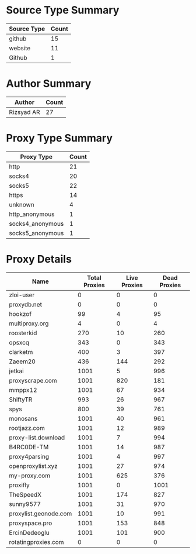 # Source Type Summary

| Source Type | Count |
|-------------|-------|
| github | 15 |
| website | 11 |
| Github | 1 |


# Author Summary

| Author | Count |
|--------|-------|
| Rizsyad AR | 27 |


# Proxy Type Summary

| Proxy Type | Count |
|------------|-------|
| http | 21 |
| socks4 | 20 |
| socks5 | 22 |
| https | 14 |
| unknown | 4 |
| http_anonymous | 1 |
| socks4_anonymous | 1 |
| socks5_anonymous | 1 |


# Proxy Details

| Name | Total Proxies | Live Proxies | Dead Proxies |
|------|---------------|--------------|---------------|
| zloi-user | 0 | 0 | 0 |
| proxydb.net | 0 | 0 | 0 |
| hookzof | 99 | 4 | 95 |
| multiproxy.org | 4 | 0 | 4 |
| roosterkid | 270 | 10 | 260 |
| opsxcq | 343 | 0 | 343 |
| clarketm | 400 | 3 | 397 |
| Zaeem20 | 436 | 144 | 292 |
| jetkai | 1001 | 5 | 996 |
| proxyscrape.com | 1001 | 820 | 181 |
| mmppx12 | 1001 | 67 | 934 |
| ShiftyTR | 993 | 26 | 967 |
| spys | 800 | 39 | 761 |
| monosans | 1001 | 40 | 961 |
| rootjazz.com | 1001 | 12 | 989 |
| proxy-list.download | 1001 | 7 | 994 |
| B4RC0DE-TM | 1001 | 14 | 987 |
| proxy4parsing | 1001 | 4 | 997 |
| openproxylist.xyz | 1001 | 27 | 974 |
| my-proxy.com | 1001 | 625 | 376 |
| proxifly | 1001 | 0 | 1001 |
| TheSpeedX | 1001 | 174 | 827 |
| sunny9577 | 1001 | 31 | 970 |
| proxylist.geonode.com | 1001 | 10 | 991 |
| proxyspace.pro | 1001 | 153 | 848 |
| ErcinDedeoglu | 1001 | 101 | 900 |
| rotatingproxies.com | 0 | 0 | 0 |
